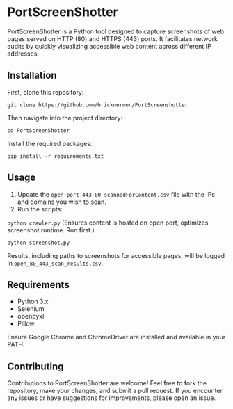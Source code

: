 # PortScreenShotter

PortScreenShotter is a Python tool designed to capture screenshots of web pages served on HTTP (80) and HTTPS (443) ports. It facilitates network audits by quickly visualizing accessible web content across different IP addresses.

## Installation

First, clone this repository:

```git clone https://github.com/bricknermon/PortScreenshotter```

Then navigate into the project directory:

```cd PortScreenShotter```

Install the required packages:

```pip install -r requirements.txt```


## Usage

1. Update the `open_port_443_80_scannedForContent.csv` file with the IPs and domains you wish to scan.
2. Run the scripts:

```python crawler.py``` (Ensures content is hosted on open port, optimizes screenshot runtime. Run first.)

```python screenshot.py``` 


Results, including paths to screenshots for accessible pages, will be logged in `open_80_443_scan_results.csv`.

## Requirements

- Python 3.x
- Selenium
- openpyxl
- Pillow

Ensure Google Chrome and ChromeDriver are installed and available in your PATH.

## Contributing

Contributions to PortScreenShotter are welcome! Feel free to fork the repository, make your changes, and submit a pull request. If you encounter any issues or have suggestions for improvements, please open an issue.
